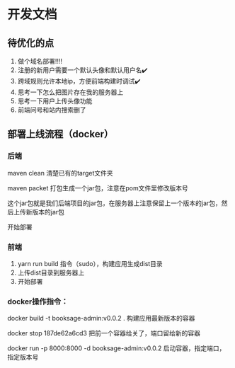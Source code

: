 # 开发文档

## 待优化的点

1. 做个域名部署‼️‼️
2. 注册的新用户需要一个默认头像和默认用户名✔️
3. 跨域规则允许本地ip，方便前端构建时调试✔️
4. 思考一下怎么把图片存在我的服务器上
5. 思考一下用户上传头像功能
6. 前端问号和站内搜索删了









## 部署上线流程（docker）

### 后端

maven clean 清楚已有的target文件夹

maven packet 打包生成一个jar包，注意在pom文件里修改版本号

这个jar包就是我们后端项目的jar包，在服务器上注意保留上一个版本的jar包，然后上传新版本的jar包

开始部署

### 前端

1. yarn run build 指令（sudo），构建应用生成dist目录
2. 上传dist目录到服务器上
3. 开始部署

### docker操作指令：

docker build -t booksage-admin:v0.0.2 . 构建应用最新版本的容器

docker stop 187de62a6cd3  把前一个容器给关了，端口留给新的容器

docker run -p 8000:8000 -d booksage-admin:v0.0.2 启动容器，指定端口，指定版本号

